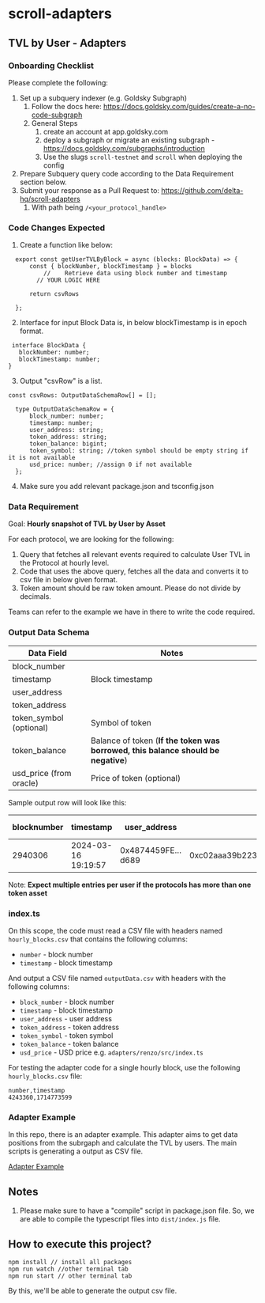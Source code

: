 # scroll-adapters
## TVL by User - Adapters

### Onboarding Checklist
Please complete the following:

1.  Set up a subquery indexer (e.g. Goldsky Subgraph)
    1.  Follow the docs here: https://docs.goldsky.com/guides/create-a-no-code-subgraph
    2. General Steps
        1.  create an account at app.goldsky.com
        2.  deploy a subgraph or migrate an existing subgraph - https://docs.goldsky.com/subgraphs/introduction
        3.  Use the slugs `scroll-testnet` and `scroll` when deploying the config
2.  Prepare Subquery query code according to the Data Requirement section below.
3.  Submit your response as a Pull Request to: https://github.com/delta-hq/scroll-adapters
    1.  With path being `/<your_protocol_handle>` 


### Code Changes Expected

1. Create a function like below:
```
  export const getUserTVLByBlock = async (blocks: BlockData) => {
      const { blockNumber, blockTimestamp } = blocks
          //    Retrieve data using block number and timestamp
        // YOUR LOGIC HERE
      
      return csvRows

  };
```
2. Interface for input Block Data is, in below blockTimestamp is in epoch format.
 ``` 
  interface BlockData {
    blockNumber: number;
    blockTimestamp: number;
}
```
3. Output "csvRow" is a list. 
```
const csvRows: OutputDataSchemaRow[] = [];

  type OutputDataSchemaRow = {
      block_number: number;
      timestamp: number;
      user_address: string;
      token_address: string;
      token_balance: bigint;
      token_symbol: string; //token symbol should be empty string if it is not available
      usd_price: number; //assign 0 if not available
  };
```
4. Make sure you add relevant package.json and tsconfig.json


### Data Requirement
Goal: **Hourly snapshot of TVL by User by Asset**

For each protocol, we are looking for the following: 
1.  Query that fetches all relevant events required to calculate User TVL in the Protocol at hourly level.
2.  Code that uses the above query, fetches all the data and converts it to csv file in below given format.
3.  Token amount should be raw token amount. Please do not divide by decimals.

Teams can refer to the example we have in there to write the code required.

### Output Data Schema

| Data Field                | Notes                                                                                  |
|---------------------------|----------------------------------------------------------------------------------------|
| block_number              |                                                                                        |
| timestamp                 | Block timestamp                                                                        |
| user_address              |                                                                                        |
| token_address             |                                                                                        |
| token_symbol (optional)   | Symbol of token                                                                        |
| token_balance             | Balance of token (**If the token was borrowed, this balance should be negative**)      |
| usd_price (from oracle)   | Price of token (optional)                                                              |


Sample output row will look like this:

| blocknumber | timestamp | user_address | token_address | token_balance | token_symbol (optional) | usd_price(optional)|
|---|---|---|---|---|---|---|
| 2940306 | 2024-03-16 19:19:57 | 0x4874459FE…d689 | 0xc02aaa39b223fe8d0a0e5c4f27ead9083c756cc2 | 100 | WETH | 0|

Note: **Expect multiple entries per user if the protocols has more than one token asset**

### index.ts
On this scope, the code must read a CSV file with headers named `hourly_blocks.csv` that contains the following columns:
- `number` - block number
- `timestamp` - block timestamp

And output a CSV file named `outputData.csv` with headers with the following columns:
- `block_number` - block number
- `timestamp` - block timestamp
- `user_address` - user address
- `token_address` - token address
- `token_symbol` - token symbol
- `token_balance` - token balance
- `usd_price` - USD price
e.g. `adapters/renzo/src/index.ts`

For testing the adapter code for a single hourly block, use the following `hourly_blocks.csv` file:
``` 
number,timestamp
4243360,1714773599
```

### Adapter Example
In this repo, there is an adapter example. This adapter aims to get data positions from the subrgaph and calculate the TVL by users.
The main scripts is generating a output as CSV file.

[Adapter Example](adapters/example/dex/src/index.ts)

## Notes
1. Please make sure to have a "compile" script in package.json file. So, we are able to compile the typescript files into `dist/index.js` file.

## How to execute this project?

```
npm install // install all packages
npm run watch //other terminal tab
npm run start // other terminal tab
```

By this, we'll be able to generate the output csv file.
